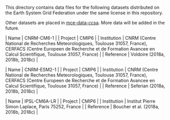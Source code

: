 This directory contains data files for the following datasets distributed on the Earth System Grid Federation under the same license in this repository.

Other datasets are placed in [mce-data-ccsa](https://github.com/tsutsui1872/mce-data-ccsa). More data will be added in the future.

| Name | CNRM-CM6-1 |
| Project | CMIP6 |
| Institution | CNRM (Centre National de Recherches Meteorologiques, Toulouse 31057, France), CERFACS (Centre Europeen de Recherche et de Formation Avancee en Calcul Scientifique, Toulouse 31057, France) |
| Reference | Voldoire (2018a, 2018b, 2018c) |

| Name | CNRM-ESM2-1 |
| Project | CMIP6 |
| Institution | CNRM (Centre National de Recherches Meteorologiques, Toulouse 31057, France), CERFACS (Centre Europeen de Recherche et de Formation Avancee en Calcul Scientifique, Toulouse 31057, France) |
| Reference | Seferian (2018a, 2018b, 2018c) |

| Name | IPSL-CM6A-LR |
| Project | CMIP6 |
| Institution | Institut Pierre Simon Laplace, Paris 75252, France |
| Reference | Boucher et al. (2018a, 2018b, 2018c) |




